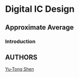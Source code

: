 # Digital IC Design

## Approximate Average

### Introduction

## AUTHORS
[Yu-Tong Shen](https://github.com/yutongshen/)
